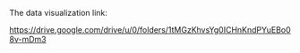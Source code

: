 The data visualization link:  

https://drive.google.com/drive/u/0/folders/1tMGzKhvsYg0ICHnKndPYuEBo08v-mDm3